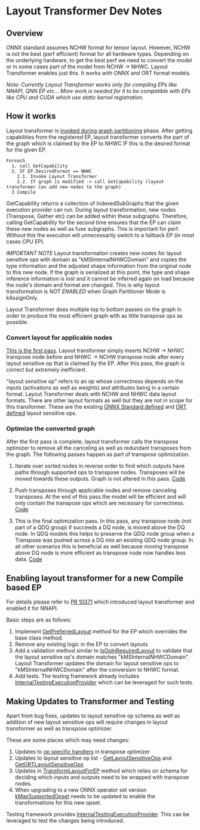 # Layout Transformer Dev Notes

## Overview
ONNX standard assumes NCHW format for tensor layout. However, NCHW is not the best (perf efficient) format for all hardware types. Depending on the underlying hardware, to get the best perf we need to convert the model or in some cases part of the model from NCHW -> NHWC. Layout Transformer enables just this. It works with ONNX and ORT format models.

*Note: Currently Layout Transformer works only for compiling EPs like NNAPI, QNN EP etc... More work is needed for it to be compatible with EPs like CPU and CUDA which use static kernel registration.*

## How it works
Layout transformer is [invoked during graph partitioning](https://github.com/microsoft/onnxruntime/blob/1a4868e5c4c4a270ad91036e36f2a03410c4c278/onnxruntime/core/framework/graph_partitioner.cc#L111) phase. After getting capabilities from the registered EP, layout transformer converts the part of the graph which is claimed by the EP to NHWC IF this is the desired format for the given EP.

```
Foreach
  1. call GetCapability
  2. IF EP.DesiredFormat == NHWC
    2.1. Invoke Layout Transformer
    2.2. If graph is modified -> call GetCapability (layout transformer can add new nodes to the graph)
  3 Compile
```

GetCapability returns a collection of IndexedSubGraphs that the given execution provider can run. During layout transformation, new nodes (Transpose, Gather etc) can be added within these subgraphs. Therefore, calling GetCapability for the second time ensures that the EP can claim these new nodes as well as fuse subgraphs. This is important for perf. Without this the execution will unnecessarily switch to a fallback EP (in most cases CPU EP).

*IMPORTANT NOTE* Layout transformation creates new nodes for layout sensitive ops with domain as "kMSInternalNHWCDomain" and copies the type information and the adjusted shape information from the original node to this new node. If the graph is serialized at this point, the type and shape inference information is lost and it cannot be inferred again on load because the node's domain and format are changed. This is why layout transformation is *NOT ENABLED* when Graph Partitioner Mode is kAssignOnly.

Layout Transformer does multiple top to bottom passes on the graph in order to produce the most efficient graph with as little transpose ops as possible.

### Convert layout for applicable nodes
[This is the first pass](https://github.com/microsoft/onnxruntime/blob/1a4868e5c4c4a270ad91036e36f2a03410c4c278/onnxruntime/core/optimizer/transpose_optimizer/optimizer_api_impl.cc#L815). Layout transformer simply inserts NCHW -> NHWC transpose node before and NHWC -> NCHW transpose node after every layout sensitive op that is claimed by the EP. After this pass, the graph is correct but extremely inefficient.

"layout sensitive op" refers to an op whose correctness depends on the inputs (activations as well as weights) and attributes being in a certain format. Layout Transformer deals with NCHW and NHWC data layout formats. There are other layout formats as well but they are not in scope for this transformer. These are the existing [ONNX Standard defined](https://github.com/microsoft/onnxruntime/blob/1a4868e5c4c4a270ad91036e36f2a03410c4c278/onnxruntime/core/optimizer/transpose_optimizer/transpose_optimizer.cc#L2020) and [ORT defined](https://github.com/microsoft/onnxruntime/blob/1a4868e5c4c4a270ad91036e36f2a03410c4c278/onnxruntime/core/optimizer/transpose_optimizer/optimizer_api_impl.cc#L804) layout sensitive ops.

### Optimize the converted graph
After the first pass is complete, layout transformer calls the transpose optimizer to remove all the canceling as well as redundant transposes from the graph. The following passes happen as part of transpose optimization.

1. Iterate over sorted nodes in reverse order to find which outputs have paths through supported ops to transpose nodes. Transposes will be moved towards these outputs. Graph is not altered in this pass. [Code](https://github.com/microsoft/onnxruntime/blob/1a4868e5c4c4a270ad91036e36f2a03410c4c278/onnxruntime/core/optimizer/transpose_optimizer/transpose_optimizer.cc#L1875)

2. Push transposes through applicable nodes and remove canceling transposes. At the end of this pass the model will be efficient and will only contain the transpose ops which are necessary for correctness. [Code](https://github.com/microsoft/onnxruntime/blob/1a4868e5c4c4a270ad91036e36f2a03410c4c278/onnxruntime/core/optimizer/transpose_optimizer/transpose_optimizer.cc#L1905)

3. This is the final optimization pass. In this pass, any transpose node (not part of a QDQ group) if succeeds a DQ node, is moved above the DQ node. In QDQ models this helps to preserve the QDQ node group when a Transpose was pushed across a DQ into an existing QDQ node group. In all other scenarios this is beneficial as well because moving transpose above DQ node is more efficient as transpose node now handles less data. [Code](https://github.com/microsoft/onnxruntime/blob/1a4868e5c4c4a270ad91036e36f2a03410c4c278/onnxruntime/core/optimizer/transpose_optimizer/transpose_optimizer.cc#L1956)

## Enabling layout transformer for a new Compile based EP
For details please refer to [PR 10371](https://github.com/microsoft/onnxruntime/pull/10371) which introduced layout transformer and enabled it for NNAPI.

Basic steps are as follows:
1. Implement [GetPreferredLayout](https://github.com/microsoft/onnxruntime/blob/1a4868e5c4c4a270ad91036e36f2a03410c4c278/include/onnxruntime/core/framework/execution_provider.h#L285) method for the EP which overrides the base class method.
2. Remove any existing logic in the EP to convert layouts
3. Add a validation method similar to [IsOpInRequiredLayout](https://github.com/microsoft/onnxruntime/blob/1a4868e5c4c4a270ad91036e36f2a03410c4c278/onnxruntime/core/providers/nnapi/nnapi_builtin/builders/op_builder.cc#L502) to validate that the layout sensitive op's domain matches "kMSInternalNHWCDomain". Layout Transformer updates the domain for layout sensitive ops to "kMSInternalNHWCDomain" after the conversion to NHWC format.
4. Add tests. The testing framework already includes [InternalTestingExecutionProvider](https://github.com/microsoft/onnxruntime/blob/1a4868e5c4c4a270ad91036e36f2a03410c4c278/onnxruntime/test/providers/internal_testing/internal_testing_execution_provider.h#L11) which can be leveraged for such tests.

## Making Updates to Transformer and Testing
Apart from bug fixes, updates to layout sensitive op schema as well as addition of new layout sensitive ops will require changes in layout transformer as well as transpose optimizer.

These are some places which may need changes:
1. Updates to [op specific handlers](https://github.com/microsoft/onnxruntime/blob/1a4868e5c4c4a270ad91036e36f2a03410c4c278/core/optimizer/transpose_optimizer/transpose_optimizer.cc#L1620) in transpose optimizer
2. Updates to layout sensitive op list - [GetLayoutSensitiveOps](https://github.com/microsoft/onnxruntime/blob/1a4868e5c4c4a270ad91036e36f2a03410c4c278/onnxruntime/core/optimizer/transpose_optimizer/transpose_optimizer.cc#L2020) and [GetORTLayoutSensitiveOps](https://github.com/microsoft/onnxruntime/blob/1a4868e5c4c4a270ad91036e36f2a03410c4c278/onnxruntime/core/optimizer/transpose_optimizer/optimizer_api_impl.cc#L804)
3. Updates in [TransformLayoutForEP](https://github.com/microsoft/onnxruntime/blob/1a4868e5c4c4a270ad91036e36f2a03410c4c278/onnxruntime/core/optimizer/transpose_optimizer/optimizer_api_impl.cc#L815) method which relies on schema for deciding which inputs and outputs need to be wrapped with transpose nodes.
4. When upgrading to a new ONNX operator set version [kMaxSupportedOpset](https://github.com/microsoft/onnxruntime/blob/1a4868e5c4c4a270ad91036e36f2a03410c4c278/onnxruntime/core/optimizer/transpose_optimizer/optimizer_api.h#L437) needs to be updated to enable the transformations for this new opset.

Testing framework provides [InternalTestingExecutionProvider](https://github.com/microsoft/onnxruntime/blob/1a4868e5c4c4a270ad91036e36f2a03410c4c278/onnxruntime/test/providers/internal_testing/internal_testing_execution_provider.h#L11). This can be leveraged to test the changes being introduced.
